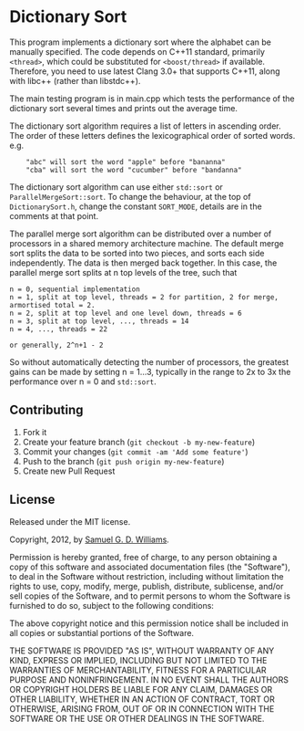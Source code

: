 # Dictionary Sort

This program implements a dictionary sort where the alphabet can be manually specified. The code depends on C++11 standard, primarily `<thread>`, which could be substituted for `<boost/thread>` if available. Therefore, you need to use latest Clang 3.0+ that supports C++11, along with libc++ (rather than libstdc++).

The main testing program is in main.cpp which tests the performance of the dictionary sort several times and prints out the average time.

The dictionary sort algorithm requires a list of letters in ascending order. The order of these letters defines the lexicographical order of sorted words. e.g.

        "abc" will sort the word "apple" before "bananna"
        "cba" will sort the word "cucumber" before "bandanna"

The dictionary sort algorithm can use either `std::sort` or `ParallelMergeSort::sort`. To change the behaviour, at the top of `DictionarySort.h`, change the constant `SORT_MODE`, details are in the comments at that point.

The parallel merge sort algorithm can be distributed over a number of processors in a shared memory architecture machine. The default merge sort splits the data to be sorted into two pieces, and sorts each side independently. The data is then merged back together. In this case, the parallel merge sort splits at n top levels of the tree, such that

    n = 0, sequential implementation
    n = 1, split at top level, threads = 2 for partition, 2 for merge, armortised total = 2.
    n = 2, split at top level and one level down, threads = 6
    n = 3, split at top level, ..., threads = 14
    n = 4, ..., threads = 22
	
	or generally, 2^n+1 - 2

So without automatically detecting the number of processors, the greatest gains can be made by setting n = 1...3, typically in the range to 2x to 3x the performance over n = 0 and `std::sort`.

## Contributing

1. Fork it
2. Create your feature branch (`git checkout -b my-new-feature`)
3. Commit your changes (`git commit -am 'Add some feature'`)
4. Push to the branch (`git push origin my-new-feature`)
5. Create new Pull Request

## License

Released under the MIT license.

Copyright, 2012, by [Samuel G. D. Williams](http://www.codeotaku.com/samuel-williams).

Permission is hereby granted, free of charge, to any person obtaining a copy
of this software and associated documentation files (the "Software"), to deal
in the Software without restriction, including without limitation the rights
to use, copy, modify, merge, publish, distribute, sublicense, and/or sell
copies of the Software, and to permit persons to whom the Software is
furnished to do so, subject to the following conditions:

The above copyright notice and this permission notice shall be included in
all copies or substantial portions of the Software.

THE SOFTWARE IS PROVIDED "AS IS", WITHOUT WARRANTY OF ANY KIND, EXPRESS OR
IMPLIED, INCLUDING BUT NOT LIMITED TO THE WARRANTIES OF MERCHANTABILITY,
FITNESS FOR A PARTICULAR PURPOSE AND NONINFRINGEMENT. IN NO EVENT SHALL THE
AUTHORS OR COPYRIGHT HOLDERS BE LIABLE FOR ANY CLAIM, DAMAGES OR OTHER
LIABILITY, WHETHER IN AN ACTION OF CONTRACT, TORT OR OTHERWISE, ARISING FROM,
OUT OF OR IN CONNECTION WITH THE SOFTWARE OR THE USE OR OTHER DEALINGS IN
THE SOFTWARE.
